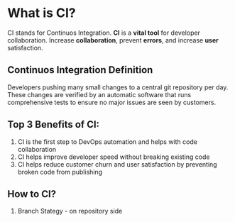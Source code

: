 # What is CI?

CI stands for Continuos Integration. **CI** is a **vital tool** for developer collaboration.
Increase **collaboration**, prevent **errors**, and increase **user** satisfaction.

## Continuos Integration Definition

Developers pushing many small changes to a central git repository per day. These changes are verified by an automatic software that runs comprehensive tests to ensure no major issues are seen by customers.

## Top 3 Benefits of CI:

1. CI is the first step to DevOps automation and helps with code collaboration
2. CI helps improve developer speed without breaking existing code
3. CI helps reduce customer churn and user satisfaction by preventing broken code from publishing

## How to CI?

1. Branch Stategy - on repository side
